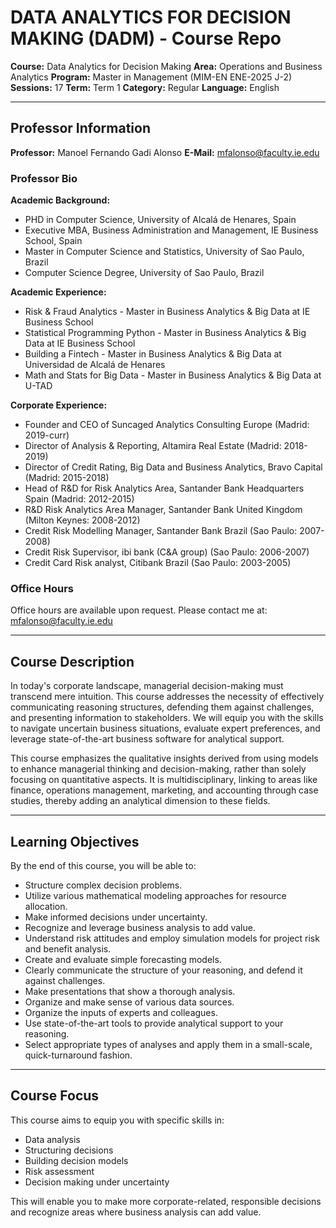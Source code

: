 # DATA ANALYTICS FOR DECISION MAKING (DADM) - Course Repo

**Course:** Data Analytics for Decision Making
**Area:** Operations and Business Analytics
**Program:** Master in Management (MIM-EN ENE-2025 J-2)
**Sessions:** 17
**Term:** Term 1
**Category:** Regular
**Language:** English

---

## Professor Information

**Professor:** Manoel Fernando Gadi Alonso
**E-Mail:** mfalonso@faculty.ie.edu

### Professor Bio

**Academic Background:**

* PHD in Computer Science, University of Alcalá de Henares, Spain
* Executive MBA, Business Administration and Management, IE Business School, Spain
* Master in Computer Science and Statistics, University of Sao Paulo, Brazil
* Computer Science Degree, University of Sao Paulo, Brazil

**Academic Experience:**

* Risk & Fraud Analytics - Master in Business Analytics & Big Data at IE Business School
* Statistical Programming Python - Master in Business Analytics & Big Data at IE Business School
* Building a Fintech - Master in Business Analytics & Big Data at Universidad de Alcalá de Henares
* Math and Stats for Big Data - Master in Business Analytics & Big Data at U-TAD

**Corporate Experience:**

* Founder and CEO of Suncaged Analytics Consulting Europe (Madrid: 2019-curr)
* Director of Analysis & Reporting, Altamira Real Estate (Madrid: 2018-2019)
* Director of Credit Rating, Big Data and Business Analytics, Bravo Capital (Madrid: 2015-2018)
* Head of R&D for Risk Analytics Area, Santander Bank Headquarters Spain (Madrid: 2012-2015)
* R&D Risk Analytics Area Manager, Santander Bank United Kingdom (Milton Keynes: 2008-2012)
* Credit Risk Modelling Manager, Santander Bank Brazil (Sao Paulo: 2007-2008)
* Credit Risk Supervisor, ibi bank (C&A group) (Sao Paulo: 2006-2007)
* Credit Card Risk analyst, Citibank Brazil (Sao Paulo: 2003-2005)

### Office Hours

Office hours are available upon request. Please contact me at: mfalonso@faculty.ie.edu

---

## Course Description

In today's corporate landscape, managerial decision-making must transcend mere intuition. This course addresses the necessity of effectively communicating reasoning structures, defending them against challenges, and presenting information to stakeholders. We will equip you with the skills to navigate uncertain business situations, evaluate expert preferences, and leverage state-of-the-art business software for analytical support.

This course emphasizes the qualitative insights derived from using models to enhance managerial thinking and decision-making, rather than solely focusing on quantitative aspects. It is multidisciplinary, linking to areas like finance, operations management, marketing, and accounting through case studies, thereby adding an analytical dimension to these fields.

---

## Learning Objectives

By the end of this course, you will be able to:

* Structure complex decision problems.
* Utilize various mathematical modeling approaches for resource allocation.
* Make informed decisions under uncertainty.
* Recognize and leverage business analysis to add value.
* Understand risk attitudes and employ simulation models for project risk and benefit analysis.
* Create and evaluate simple forecasting models.
* Clearly communicate the structure of your reasoning, and defend it against challenges.
* Make presentations that show a thorough analysis.
* Organize and make sense of various data sources.
* Organize the inputs of experts and colleagues.
* Use state-of-the-art tools to provide analytical support to your reasoning.
* Select appropriate types of analyses and apply them in a small-scale, quick-turnaround fashion.

---

## Course Focus

This course aims to equip you with specific skills in:

* Data analysis
* Structuring decisions
* Building decision models
* Risk assessment
* Decision making under uncertainty

This will enable you to make more corporate-related, responsible decisions and recognize areas where business analysis can add value.

